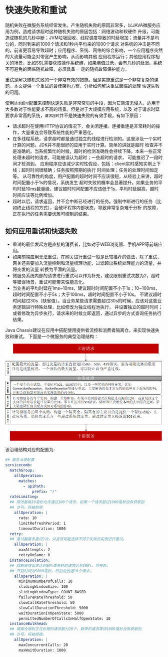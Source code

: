 # 快速失败和重试

随机失败在微服务系统经常发生。产生随机失败的原因非常多，以JAVA微服务应用为例，造成请求超时这种随机失败的原因包括：网络波动和软硬件
升级，可能造成随机的几秒中断；JVM垃圾回收、线程调度导致的时延增加；流量并不是均匀的，同时到来的1000个请求和1秒内平均来的1000个请求
对系统的冲击是不同的，前者更容易导致超时；应用程序、系统、网络的综合影响，一个应用程序突然的大流量可能会对带宽产生影响，从而影响其他
应用程序运行；其他应用程序相关的场景，比如SSL需要获取操作系统熵，如果熵值过低，会有几秒的延迟。系统不可避免的面临随机故障，必须具备
一定的随机故障保护能力。

重试是解决随机失败的一个非常有效的措施。但是实施重试是一个非常复杂的课题。本文提供一个重试的最佳架构方案，分析如何解决重试面临的处理
快速失败的问题。 

使用`请求超时`配置来控制快速失败是非常常见的手段，因为它简洁无侵入，适用于大多数对于性能要求不高的场景。但是对于大规模应用系统，以及
对于请求时延要求非常高的系统，`请求超时`并不是快速失败的有效手段，有如下原因：

* 请求超时在使用HTTP协议的情况下，会关闭连接。连接重连是非常耗时的操作，大量重连会导致系统性能的严重恶化。
* 在多线程系统，请求超时都是通过独立的线程进行检测的。这里涉及一个实时计算的问题。JDK并不能很好的应用于实时计算。简单的讲就是超时
  检查并不是准确的。当系统繁忙的时候，超时的检测准确性会持续下降，本来一些正常处理未超时的请求，可能被误认为超时；一些超时的请求，
  可能推迟了一段时间才检测到。 应用程序应该减少实时性假设，包括：client实时感知实例上下线；超时时间很精确；任务按照预期的执行
  时间处理；任务的处理时间恒定等。 从可靠性的角度，用户配置的超时时间不应该很短，从经验上来讲，超时时间配置小于1s的情况，系统发生
  超时失败的概率会显著提升。如果业务的平均时延10ms数量级，建议超时时间配置不应该低于1s，平均时延越高，超时时间应该等比例增加。
* 超时以后，请求返回，并不会中断已经进行的任务。强制中断进行的任务（比如终止线程的方式），会破坏程序内部状态，导致非常复杂难于分析
  的故障，正在执行的任务需要优雅可控制的结束。

## 如何应用重试和快速失败

* 重试的最佳发起方是直接的消费者，比如对于WEB浏览器、手机APP等前端应用。
* 如果前端应用无法重试，在网关进行重试一般是比较推荐的做法，除了重试，网关还需要加入流量控制和流量梳理功能，过滤超出系统处理能力的流量，并将突发的流量
  转换为平滑的流量。
* 微服务系统内部的请求进行重试可以作为补充，建议限制重试次数为2，超时等错误场景，重试可能带来性能恶化。
* 当业务的平均时延在1ms~10ms，建议超时时间配置不小于1s；10~100ms，超时时间配置不小于5s；大于100ms，超时时间配置不小于10s。
  不建议超时时间超过30s（缺省值）。当业务某些请求需要超过30s的时候，应该对这些业务逻辑进行特殊处理，比如修改为独立线程池执行，
  并设置独立的超时时间；或者修改为异步执行，请求来的时候立即返回，通过异步的方式查询任务执行结果。

Java Chassis建议在应用中搭配使用提供者流控和消费者隔离仓，来实现快速失败和重试。 下面是一个微服务的典型治理结构：

![](common-governance.png)

该治理结构对应的配置为:

```yaml
## 服务治理配置
servicecomb:
  matchGroup:
    allOperation: 
      matches:
        - apiPath:
            prefix: "/"
  rateLimiting:
  ## 限流器每10毫秒允许通过100个请求，如果一个请求超过1000毫秒没有获取到
  ## 许可，将被拒绝
    allOperation: |
      rate: 10
      limitRefreshPeriod: 1
      timeoutDuration: 1000
  retry:
  ## 重试器最多重试2次，并且尽可能选择不同于失败的实例进行重试。
    allOperation: |
      maxAttempts: 2
      retryOnSame: 0
  instanceIsolation:
  ## 熔断器错误率达到50%或者耗时请求达到100%，将开启。
  ## 开启时间为5000毫秒，然后会放通10个请求。
    allOperation: |
      minimumNumberOfCalls: 10
      slidingWindowSize: 100
      slidingWindowType: COUNT_BASED
      failureRateThreshold: 50
      slowCallRateThreshold: 50
      slowCallDurationThreshold: 5000
      waitDurationInOpenState: 5000
      permittedNumberOfCallsInHalfOpenState: 10
  instanceBulkhead:
  ## 隔离仓限制正在处理的请求数为20个，新来的请求等待1000毫秒没有获取到
  ## 许可，将被拒绝。
    allOperation: |
      maxConcurrentCalls: 20
      maxWaitDuration: 1000
```
